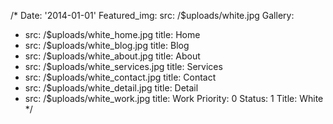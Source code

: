 /*
Date: '2014-01-01'
Featured_img: 
  src: /$uploads/white.jpg
Gallery:
- src: /$uploads/white_home.jpg
  title: Home
- src: /$uploads/white_blog.jpg
  title: Blog
- src: /$uploads/white_about.jpg
  title: About
- src: /$uploads/white_services.jpg
  title: Services
- src: /$uploads/white_contact.jpg
  title: Contact
- src: /$uploads/white_detail.jpg
  title: Detail
- src: /$uploads/white_work.jpg
  title: Work
Priority: 0
Status: 1
Title: White
*/
